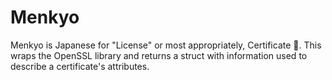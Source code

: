 # Menkyo

Menkyo is Japanese for "License" or most appropriately, Certificate 🔐.  This
wraps the OpenSSL library and returns a struct with information used to
describe a certificate's attributes.


